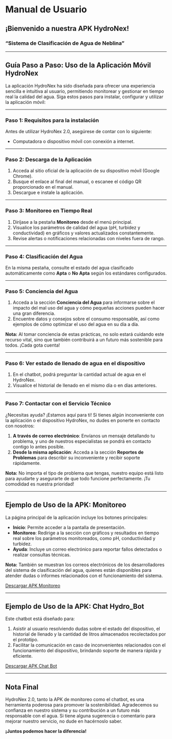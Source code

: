 # Manual de Usuario

## ¡Bienvenido a nuestra APK HydroNex!

### “Sistema de Clasificación de Agua de Neblina”

---

## Guía Paso a Paso: Uso de la Aplicación Móvil HydroNex

La aplicación HydroNex ha sido diseñada para ofrecer una experiencia sencilla e intuitiva al usuario, permitiendo monitorear y gestionar en tiempo real la calidad del agua. Siga estos pasos para instalar, configurar y utilizar la aplicación móvil:

---

### Paso 1: Requisitos para la instalación

Antes de utilizar HydroNex 2.0, asegúrese de contar con lo siguiente:
- Computadora o dispositivo móvil con conexión a internet.

---

### Paso 2: Descarga de la Aplicación

1. Acceda al sitio oficial de la aplicación de su dispositivo móvil (Google Chrome).
2. Busque el enlace al final del manual, o escanee el código QR proporcionado en el manual.
3. Descargue e instale la aplicación.

---

### Paso 3: Monitoreo en Tiempo Real

1. Diríjase a la pestaña **Monitoreo** desde el menú principal.
2. Visualice los parámetros de calidad del agua (pH, turbidez y conductividad) en gráficos y valores actualizados constantemente.
3. Revise alertas o notificaciones relacionadas con niveles fuera de rango.

---

### Paso 4: Clasificación del Agua

En la misma pestaña, consulte el estado del agua clasificado automáticamente como **Apta** o **No Apta** según los estándares configurados.

---

### Paso 5: Conciencia del Agua

1. Acceda a la sección **Conciencia del Agua** para informarse sobre el impacto del mal uso del agua y cómo pequeñas acciones pueden hacer una gran diferencia.
2. Encuentre datos y consejos sobre el consumo responsable, así como ejemplos de cómo optimizar el uso del agua en su día a día.

**Nota:** Al tomar conciencia de estas prácticas, no solo estará cuidando este recurso vital, sino que también contribuirá a un futuro más sostenible para todos. ¡Cada gota cuenta!

---

### Paso 6: Ver estado de llenado de agua en el dispositivo

1. En el chatbot, podrá preguntar la cantidad actual de agua en el HydroNex.
2. Visualice el historial de llenado en el mismo día o en días anteriores.

---

### Paso 7: Contactar con el Servicio Técnico

¿Necesitas ayuda? ¡Estamos aquí para ti! Si tienes algún inconveniente con la aplicación o el dispositivo HydroNex, no dudes en ponerte en contacto con nosotros:

1. **A través de correo electrónico**: Envíanos un mensaje detallando tu problema, y uno de nuestros especialistas se pondrá en contacto contigo lo antes posible.
2. **Desde la misma aplicación**: Acceda a la sección **Reportes de Problemas** para describir su inconveniente y recibir soporte rápidamente.

**Nota:** No importa el tipo de problema que tengas, nuestro equipo está listo para ayudarte y asegurarte de que todo funcione perfectamente. ¡Tu comodidad es nuestra prioridad!

---

## Ejemplo de Uso de la APK: Monitoreo

La página principal de la aplicación incluye los botones principales:

- **Inicio**: Permite acceder a la pantalla de presentación.
- **Monitoreo**: Redirige a la sección con gráficos y resultados en tiempo real sobre los parámetros monitoreados, como pH, conductividad y turbidez.
- **Ayuda**: Incluye un correo electrónico para reportar fallos detectados o realizar consultas técnicas.

**Nota:** También se muestran los correos electrónicos de los desarrolladores del sistema de clasificación del agua, quienes están disponibles para atender dudas o informes relacionados con el funcionamiento del sistema.

[Descargar APK Monitoreo](https://apk.e-droid.net/apk/app3378432-rjkb23.apk?v=1)

---

## Ejemplo de Uso de la APK: Chat Hydro_Bot

Este chatbot está diseñado para:

1. Asistir al usuario resolviendo dudas sobre el estado del dispositivo, el historial de llenado y la cantidad de litros almacenados recolectados por el prototipo.
2. Facilitar la comunicación en caso de inconvenientes relacionados con el funcionamiento del dispositivo, brindando soporte de manera rápida y eficiente.

[Descargar APK Chat Bot](https://apk.e-droid.net/apk/app3358470-2dof4h.apk?v=2)

---

## Nota Final

HydroNex 2.0, tanto la APK de monitoreo como el chatbot, es una herramienta poderosa para promover la sostenibilidad. Agradecemos su confianza en nuestro sistema y su contribución a un futuro más responsable con el agua. Si tiene alguna sugerencia o comentario para mejorar nuestro servicio, no dude en hacérnoslo saber.

**¡Juntos podemos hacer la diferencia!**
